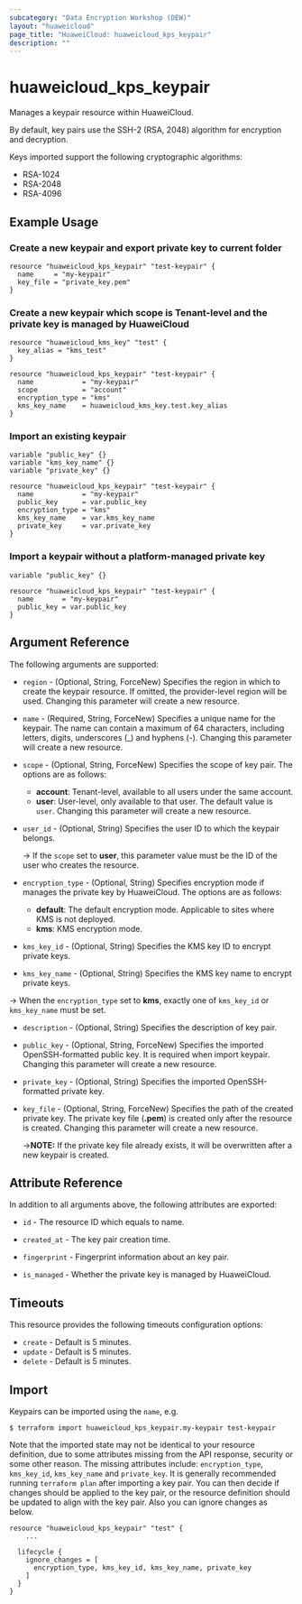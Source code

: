 ```yaml
---
subcategory: "Data Encryption Workshop (DEW)"
layout: "huaweicloud"
page_title: "HuaweiCloud: huaweicloud_kps_keypair"
description: ""
---
```


# huaweicloud_kps_keypair

Manages a keypair resource within HuaweiCloud.

By default, key pairs use the SSH-2 (RSA, 2048) algorithm for encryption and decryption.

Keys imported support the following cryptographic algorithms:

 * RSA-1024
 * RSA-2048
 * RSA-4096

## Example Usage

### Create a new keypair and export private key to current folder

```hcl
resource "huaweicloud_kps_keypair" "test-keypair" {
  name     = "my-keypair"
  key_file = "private_key.pem"
}
```

### Create a new keypair which scope is Tenant-level and the private key is managed by HuaweiCloud

```hcl
resource "huaweicloud_kms_key" "test" {
  key_alias = "kms_test"
}

resource "huaweicloud_kps_keypair" "test-keypair" {
  name            = "my-keypair"
  scope           = "account"
  encryption_type = "kms"
  kms_key_name    = huaweicloud_kms_key.test.key_alias
}
```

### Import an existing keypair

```hcl
variable "public_key" {}
variable "kms_key_name" {}
variable "private_key" {}

resource "huaweicloud_kps_keypair" "test-keypair" {
  name            = "my-keypair"
  public_key      = var.public_key
  encryption_type = "kms"
  kms_key_name    = var.kms_key_name
  private_key     = var.private_key
}
```

### Import a keypair without a platform-managed private key

```hcl
variable "public_key" {}

resource "huaweicloud_kps_keypair" "test-keypair" {
  name       = "my-keypair"
  public_key = var.public_key
}
```

## Argument Reference

The following arguments are supported:

* `region` - (Optional, String, ForceNew) Specifies the region in which to create the keypair resource. If omitted, the
  provider-level region will be used. Changing this parameter will create a new resource.

* `name` - (Required, String, ForceNew) Specifies a unique name for the keypair. The name can contain a maximum of 64
  characters, including letters, digits, underscores (_) and hyphens (-).
  Changing this parameter will create a new resource.

* `scope` - (Optional, String, ForceNew) Specifies the scope of key pair. The options are as follows:
  - **account**: Tenant-level, available to all users under the same account.
  - **user**: User-level, only available to that user.
  The default value is `user`.
  Changing this parameter will create a new resource.

* `user_id` - (Optional, String) Specifies the user ID to which the keypair belongs.

  -> If the `scope` set to **user**, this parameter value must be the ID of the user who creates the resource.

* `encryption_type` - (Optional, String) Specifies encryption mode if manages the private key by HuaweiCloud.
  The options are as follows:
  - **default**: The default encryption mode. Applicable to sites where KMS is not deployed.
  - **kms**: KMS encryption mode.

* `kms_key_id` - (Optional, String) Specifies the KMS key ID to encrypt private keys.

* `kms_key_name` - (Optional, String) Specifies the KMS key name to encrypt private keys.

-> When the `encryption_type` set to **kms**, exactly one of `kms_key_id` or `kms_key_name` must be set.

* `description` - (Optional, String) Specifies the description of key pair.

* `public_key` - (Optional, String, ForceNew) Specifies the imported OpenSSH-formatted public key.
  It is required when import keypair. Changing this parameter will create a new resource.

* `private_key` - (Optional, String) Specifies the imported OpenSSH-formatted private key.

* `key_file` - (Optional, String, ForceNew) Specifies the path of the created private key.
  The private key file (**.pem**) is created only after the resource is created.
  Changing this parameter will create a new resource.

  ->**NOTE:** If the private key file already exists, it will be overwritten after a new keypair is created.

## Attribute Reference

In addition to all arguments above, the following attributes are exported:

* `id` - The resource ID which equals to name.

* `created_at` - The key pair creation time.

* `fingerprint` - Fingerprint information about an key pair.

* `is_managed` - Whether the private key is managed by HuaweiCloud.

## Timeouts

This resource provides the following timeouts configuration options:

* `create` - Default is 5 minutes.
* `update` - Default is 5 minutes.
* `delete` - Default is 5 minutes.

## Import

Keypairs can be imported using the `name`, e.g.

```
$ terraform import huaweicloud_kps_keypair.my-keypair test-keypair
```

Note that the imported state may not be identical to your resource definition, due to some attributes missing from the
API response, security or some other reason. The missing attributes include: `encryption_type`, `kms_key_id`,
`kms_key_name` and `private_key`. It is generally recommended running `terraform plan` after importing a key pair.
You can then decide if changes should be applied to the key pair, or the resource definition
should be updated to align with the key pair. Also you can ignore changes as below.

```
resource "huaweicloud_kps_keypair" "test" {
    ...

  lifecycle {
    ignore_changes = [
      encryption_type, kms_key_id, kms_key_name, private_key
    ]
  }
}
```
